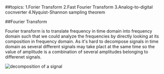 ##topics:
  1.Forier Transform
  2.Fast Fourier Transform
  3.Analog-to-digital cocnverter
  4.Nyquist-Shannon sampling theorem

##Fourier Transform

Fourier transform is to translate frequency in time domain into frequency domain such that we could analyze the frequencies by directly 
looking at its composition in frequency domain. As it's hard to decompose signals in time domain as several different signals may take plact
at the same time so the value of amplitude is a combination of several amplitudes belonging to differenet signals. 

![decomposition of a signal](https://snag.gy/20la6c.jpg)

